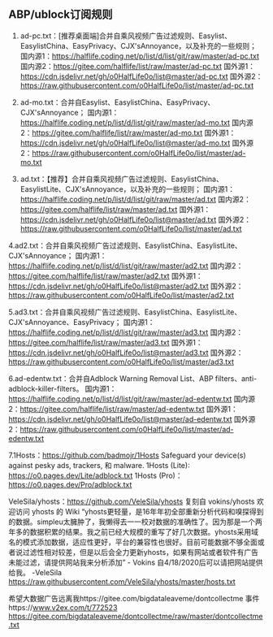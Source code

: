 ## ABP/ublock订阅规则

1. ad-pc.txt：[推荐桌面端]合并自乘风视频广告过滤规则、Easylist、EasylistChina、EasyPrivacy、CJX'sAnnoyance，以及补充的一些规则；
国内源1：https://halflife.coding.net/p/list/d/list/git/raw/master/ad-pc.txt
国内源2：https://gitee.com/halflife/list/raw/master/ad-pc.txt
国外源1：https://cdn.jsdelivr.net/gh/o0HalfLife0o/list@master/ad-pc.txt
国外源2：https://raw.githubusercontent.com/o0HalfLife0o/list/master/ad-pc.txt

2. ad-mo.txt：合并自Easylist、EasylistChina、EasyPrivacy、CJX'sAnnoyance；
国内源1：https://halflife.coding.net/p/list/d/list/git/raw/master/ad-mo.txt
国内源2：https://gitee.com/halflife/list/raw/master/ad-mo.txt
国外源1：https://cdn.jsdelivr.net/gh/o0HalfLife0o/list@master/ad-mo.txt
国外源2：https://raw.githubusercontent.com/o0HalfLife0o/list/master/ad-mo.txt

3. ad.txt：【推荐】合并自乘风视频广告过滤规则、EasylistChina、EasylistLite、CJX'sAnnoyance，以及补充的一些规则；
国内源1：https://halflife.coding.net/p/list/d/list/git/raw/master/ad.txt
国内源2：https://gitee.com/halflife/list/raw/master/ad.txt
国外源1：https://cdn.jsdelivr.net/gh/o0HalfLife0o/list@master/ad.txt
国外源2：https://raw.githubusercontent.com/o0HalfLife0o/list/master/ad.txt

4.ad2.txt：合并自乘风视频广告过滤规则、EasylistChina、EasylistLite、CJX'sAnnoyance；
国内源1：https://halflife.coding.net/p/list/d/list/git/raw/master/ad2.txt
国内源2：https://gitee.com/halflife/list/raw/master/ad2.txt
国外源1：https://cdn.jsdelivr.net/gh/o0HalfLife0o/list@master/ad2.txt
国外源2：https://raw.githubusercontent.com/o0HalfLife0o/list/master/ad2.txt

5.ad3.txt：合并自乘风视频广告过滤规则、EasylistChina、EasylistLite、CJX'sAnnoyance、EasyPrivacy；
国内源1：https://halflife.coding.net/p/list/d/list/git/raw/master/ad3.txt
国内源2：https://gitee.com/halflife/list/raw/master/ad3.txt
国外源1：https://cdn.jsdelivr.net/gh/o0HalfLife0o/list@master/ad3.txt
国外源2：https://raw.githubusercontent.com/o0HalfLife0o/list/master/ad3.txt

6.ad-edentw.txt：合并自Adblock Warning Removal List、ABP filters、anti-adblock-killer-filters。
国内源1：https://halflife.coding.net/p/list/d/list/git/raw/master/ad-edentw.txt
国内源2：https://gitee.com/halflife/list/raw/master/ad-edentw.txt
国外源1：https://cdn.jsdelivr.net/gh/o0HalfLife0o/list@master/ad-edentw.txt
国外源2：https://raw.githubusercontent.com/o0HalfLife0o/list/master/ad-edentw.txt

7.1Hosts：https://github.com/badmojr/1Hosts
Safeguard your device(s) against pesky ads, trackers, 和 malware.
1Hosts (Lite): https://o0.pages.dev/Lite/adblock.txt
1Hosts (Pro)：https://o0.pages.dev/Pro/adblock.txt


VeleSila/yhosts：https://github.com/VeleSila/yhosts
复刻自 vokins/yhosts
欢迎访问 yhosts 的 Wiki “yhosts更轻量，是16年年初全部重新分析代码和嗅探得到的数据。simpleu太臃肿了，我懒得去一一校对数据的准确性了。因为那是一个两年多的数据积累的结果。我之前已经大规模的重写了好几次数据。yhosts采用域名的模式添加数据，适应性更好，平台的兼容性也很好。目前可能数据不够全面或者说过滤性相对较差，但是以后会全力更新yhosts，如果有网站或者软件有广告未能过滤，请提供网站我来分析添加” - Vokins
自4/18/2020后可以请把网站提供给我。 -VeleSila
https://raw.githubusercontent.com/VeleSila/yhosts/master/hosts.txt

希望大数据广告远离我https://gitee.com/bigdataleaveme/dontcollectme
事件https://www.v2ex.com/t/772523
https://gitee.com/bigdataleaveme/dontcollectme/raw/master/dontcollectme.txt
